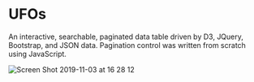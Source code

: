 # UFOs


An interactive, searchable, paginated data table driven by D3, JQuery, Bootstrap, and JSON data. Pagination control was written from scratch using JavaScript.

![Screen Shot 2019-11-03 at 16 28 12](https://user-images.githubusercontent.com/42157414/68094600-05893a00-fe57-11e9-93b1-87bbc8bb6ee9.png)
